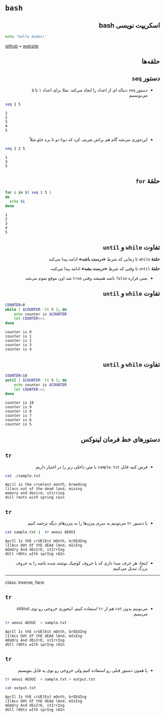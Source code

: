 # `bash`

<div dir="rtl">

## اسکریپت نویسی bash

</div>

```bash
echo 'hello dudes!'
```

[github](https://github.com/v-env/bash) • [website](https://venv.ir/bash) 

<div dir="rtl">

## حلقه‌ها

## دستور `seq`

* دستور `seq` دنباله ای از اعداد را ایجاد می‌کند.  مثلا برای اعداد ۱ تا ۵ می‌نویسیم

</div>

```bash
seq 1 5
```

```
1
2
3
4
5
```

<div dir="rtl">

* این‌جوری می‌شه گام هم براش تعریف کرد که دوتا دو تا بره جلو مثلاً

</div>

```bash
seq 1 2 5
```

```
1
3
5
```

<div dir="rtl">

## حلقهٔ `for`

</div>

```bash
for i in $( seq 1 5 )
do
  echo $i
done
```

```
1
2
3
4
5
```

<div dir="rtl">

## تفاوت `while` و `until`

**حلقهٔ** `while` تا زمانی که شرط **«درست باشه»** ادامه پیدا می‌کنه

**حلقهٔ** `until` تا وقتی که شرط **«درست بشه»** ادامه پیدا می‌کنه، 

  * یعنی قراره `false` باشه همیشه وقتی `true` شد اون موقع تموم می‌شه

## تفاوت `while` و `until`

</div>

```bash
COUNTER=0
while [ $COUNTER -lt 5 ]; do
    echo counter is $COUNTER
    let COUNTER+=1 
done
```

```
counter is 0
counter is 1
counter is 2
counter is 3
counter is 4
```

<div dir="rtl">

## تفاوت `while` و `until`

</div>

```bash
COUNTER=10
until [ $COUNTER -lt 5 ]; do
    echo counter is $COUNTER
    let COUNTER-=1 
done
```

```
counter is 10
counter is 9
counter is 8
counter is 7
counter is 6
counter is 5
```

<div dir="rtl">

## دستور‌های خط فرمان لینوکس

</div>

## `tr`

<div dir="rtl">

* فرض کنید فایل `sample.txt` با متن داخلی زیر را در اختیار داریم

</div>

```bash
cat ./sample.txt
```

```
April is the cruelest month, breeding
lilacs out of the dead land, mixing
memory and desire, stirring
dull roots with spring rain
```

## `tr`

<div dir="rtl">

* با دستور `tr` می‌تونیم یه سری پترن‌ها را به پترن‌های دیگه ترجمه کنیم

</div>

```bash
cat sample.txt |  tr aeoui AEOUI
```

```
AprIl Is thE crUElEst mOnth, brEEdIng
lIlAcs OUt Of thE dEAd lAnd, mIxIng
mEmOry And dEsIrE, stIrrIng
dUll rOOts wIth sprIng rAIn
```

<div dir="rtl">

* اینجا، هر حرف صدا داری  که با حروف کوچیک نوشته شده باشه را به حروف بزرگ تبدیل می‌کنیم

</div>

---
class: inverse, farsi

## `tr`

<div dir="rtl">

* می‌تونیم بدون `cat` هم از `tr` استفاده کنیم. اینجوری خروجی رو توی stdout می‌بینیم

</div>

```bash
tr aeoui AEOUI  < sample.txt
```

```
AprIl Is thE crUElEst mOnth, brEEdIng
lIlAcs OUt Of thE dEAd lAnd, mIxIng
mEmOry And dEsIrE, stIrrIng
dUll rOOts wIth sprIng rAIn
```

## `tr`

<div dir="rtl">

* یا همون دستور قبلی رو استفاده کنیم ولی خروجی رو توی یه فایل بنویسیم

</div>

```bash
tr aeoui AEOUI  < sample.txt > output.txt
```

```bash
cat output.txt
```

```
AprIl Is thE crUElEst mOnth, brEEdIng
lIlAcs OUt Of thE dEAd lAnd, mIxIng
mEmOry And dEsIrE, stIrrIng
dUll rOOts wIth sprIng rAIn
```
